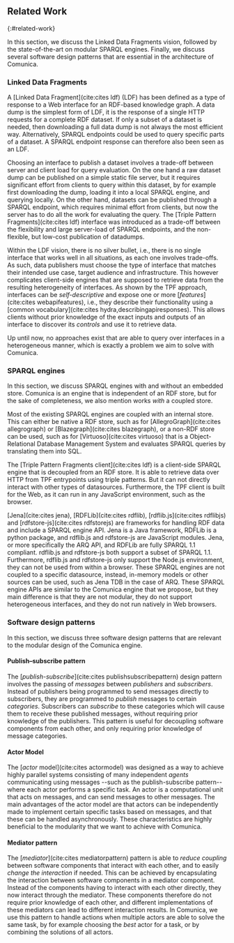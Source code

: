 ## Related Work
{:#related-work}

In this section, we discuss the Linked Data Fragments vision,
followed by the state-of-the-art on modular SPARQL engines.
Finally, we discuss several software design patterns that are essential in the architecture of Comunica.

### Linked Data Fragments

A [Linked Data Fragment](cite:cites ldf) (LDF) has been defined as a type of response to a Web interface for an RDF-based knowledge graph.
A data dump is the simplest form of LDF, it is the response of a single HTTP requests for a complete RDF dataset.
If only a subset of a dataset is needed, then downloading a full data dump is not always the most efficient way.
Alternatively, SPARQL endpoints could be used to query specific parts of a dataset.
A SPARQL endpoint response can therefore also been seen as an LDF.

Choosing an interface to publish a dataset involves a trade-off between server and client load for query evaluation.
On the one hand a raw dataset dump can be published on a simple static file server,
but it requires significant effort from clients to query within this dataset,
by for example first downloading the dump, loading it into a local SPARQL engine, and querying locally.
On the other hand, datasets can be published through a SPARQL endpoint,
which requires minimal effort from clients,
but now the server has to do all the work for evaluating the query.
The [Triple Pattern Fragments](cite:cites ldf) interface was introduced as a trade-off
between the flexibility and large server-load of SPARQL endpoints,
and the non-flexible, but low-cost publication of datadumps.

Within the LDF vision, there is no silver bullet,
i.e., there is no single interface that works well in all situations, as each one involves trade-offs.
As such, data publishers must choose the type of interface that matches their intended use case, target audience and infrastructure.
This however complicates client-side engines that are supposed to retrieve data from the resulting heterogeneity of interfaces.
As shown by the TPF approach, interfaces can be _self-descriptive_ and expose one or more [_features_](cite:cites webapifeatures),
i.e., they describe their functionality using a [common vocabulary](cite:cites hydra,describingapiresponses).
This allows clients without prior knowledge of the exact inputs and outputs of an interface
to discover its _controls_ and use it to retrieve data.

Up until now, no approaches exist that are able to query over interfaces in a heterogeneous manner,
which is exactly a problem we aim to solve with Comunica.

### SPARQL engines

In this section, we discuss SPARQL engines with and without an embedded store.
Comunica is an engine that is independent of an RDF store,
but for the sake of completeness, we also mention works _with_ a coupled store.

Most of the existing SPARQL engines are coupled with an internal store.
This can either be native a RDF store, such as for [AllegroGraph](cite:cites allegrograph) or [Blazegraph](cite:cites blazegraph),
or a non-RDF store can be used, such as for [Virtuoso](cite:cites virtuoso) that is a Object-Relational Database Management System
and evaluates SPARQL queries by translating them into SQL.

The [Triple Pattern Fragments client](cite:cites ldf) is a client-side SPARQL engine that is decoupled from an RDF store.
It is able to retrieve data over HTTP from TPF entrypoints using triple patterns.
But it can not directly interact with other types of datasources.
Furthermore, the TPF client is built for the Web, as it can run in any JavaScript environment, such as the browser.

[Jena](cite:cites jena), [RDFLib](cite:cites rdflib), [rdflib.js](cite:cites rdflibjs) and [rdfstore-js](cite:cites rdfstorejs)
are frameworks for handling RDF data and include a SPARQL engine API.
Jena is a Java framework, RDFLib is a python package, and rdflib.js and rdfstore-js are JavaScript modules.
Jena, or more specifically the ARQ API, and RDFLib are fully SPARQL 1.1 compliant.
rdflib.js and rdfstore-js both support a subset of SPARQL 1.1.
Furthermore, rdflib.js and rdfstore-js only support the Node.js environment, they can not be used from within a browser.
These SPARQL engines are not coupled to a specific datasource,
instead, in-memory models or other sources can be used, such as Jena TDB in the case of ARQ.
These SPARQL engine APIs are similar to the Comunica engine that we propose,
but they main difference is that they are not modular,
they do not support heterogeneous interfaces,
and they do not run natively in Web browsers.

### Software design patterns

In this section, we discuss three software design patterns that are relevant to the modular design of the Comunica engine.

#### Publish–subscribe pattern

The [_publish-subscribe_](cite:cites publishsubscribepattern) design pattern involves the passing of _messages_ between _publishers_ and _subscribers_.
Instead of publishers being programmed to send messages directly to subscribers, they are programmed to _publish_ messages to certain _categories_.
Subscribers can _subscribe_ to these categories which will cause them to receive these published messages, without requiring prior knowledge of the publishers.
This pattern is useful for decoupling software components from each other,
and only requiring prior knowledge of message categories.

#### Actor Model

The [_actor_ model](cite:cites actormodel) was designed as a way to achieve highly parallel systems consisting of many independent _agents_
communicating using messages --such as the publish-subscribe pattern-- where each actor performs a specific task.
An actor is a computational unit that acts on messages, and can send messages to other messages.
The main advantages of the actor model are that actors can be independently made to implement certain specific tasks based on messages,
and that these can be handled asynchronously.
These characteristics are highly beneficial to the modularity that we want to achieve with Comunica.

#### Mediator pattern

The [_mediator_](cite:cites mediatorpattern) pattern is able to _reduce coupling_ between software components that interact with each other,
and to easily _change the interaction_ if needed.
This can be achieved by encapsulating the interaction between software components in a mediator component.
Instead of the components having to interact with each other directly,
they now interact through the mediator.
These components therefore do not require prior knowledge of each other,
and different implementations of these mediators can lead to different interaction results.
In Comunica, we use this pattern to handle actions when multiple actors are able to solve the same task,
by for example choosing the _best_ actor for a task, or by combining the solutions of all actors.